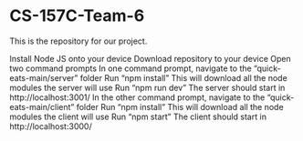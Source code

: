 # CS-157C-Team-6

This is the repository for our project.

Install Node JS onto your device
Download repository to your device
Open two command prompts
In one command prompt, navigate to the “quick-eats-main/server” folder
Run “npm install”
This will download all the node modules the server will use
Run “npm run dev”
The server should start in http://localhost:3001/
In the other command prompt, navigate to the “quick-eats-main/client” folder
Run “npm install”
This will download all the node modules the client will use
Run “npm start”
The client should start in http://localhost:3000/
